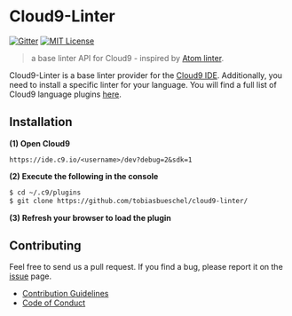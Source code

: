 # Cloud9-Linter 
[![Gitter](https://img.shields.io/gitter/room/nwjs/nw.js.svg?maxAge=2592000)](https://gitter.im/cloud9-linter/Lobby)
[![MIT License](https://img.shields.io/npm/l/harvard-houses.svg?style=flat-square)](http://opensource.org/licenses/MIT)

> a base linter API for Cloud9 - inspired by [Atom linter](https://github.com/steelbrain/linter).

Cloud9-Linter is a base linter provider for the [Cloud9 IDE](https://c9.io/). Additionally, you need to install a specific linter for your language. You will find a full list of Cloud9 language plugins [here](https://github.com/c9?utf8=%E2%9C%93&query=language).

## Installation

**(1) Open Cloud9**

`https://ide.c9.io/<username>/dev?debug=2&sdk=1`

**(2) Execute the following in the console**

```bash
$ cd ~/.c9/plugins
$ git clone https://github.com/tobiasbueschel/cloud9-linter/
```

**(3) Refresh your browser to load the plugin**

## Contributing
Feel free to send us a pull request. If you find a bug, please report it on the [issue](https://github.com/tobiasbueschel/cloud9-linter/issues) page.

- [Contribution Guidelines](https://github.com/tobiasbueschel/cloud9-linter/wiki/Contribution-Guidelines)
- [Code of Conduct](https://github.com/tobiasbueschel/cloud9-linter/wiki/Code-of-Conduct)
